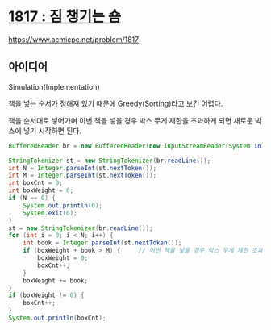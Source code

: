 # [1817 : 짐 챙기는 숌](https://www.acmicpc.net/problem/1817)
https://www.acmicpc.net/problem/1817

## 아이디어
Simulation(Implementation)

책을 넣는 순서가 정해져 있기 때문에 Greedy(Sorting)라고 보긴 어렵다.

책을 순서대로 넣어가며 이번 책을 넣을 경우 박스 무게 제한을 초과하게 되면 새로운 박스에 넣기 시작하면 된다.
```java
BufferedReader br = new BufferedReader(new InputStreamReader(System.in));

StringTokenizer st = new StringTokenizer(br.readLine());
int N = Integer.parseInt(st.nextToken());
int M = Integer.parseInt(st.nextToken());
int boxCnt = 0;
int boxWeight = 0;
if (N == 0) {
    System.out.println(0);
    System.exit(0);
}
st = new StringTokenizer(br.readLine());
for (int i = 0; i < N; i++) {
    int book = Integer.parseInt(st.nextToken());
    if (boxWeight + book > M) {     // 이번 책을 넣을 경우 박스 무게 제한 초과인지?
        boxWeight = 0;
        boxCnt++;
    }
    boxWeight += book;
}
if (boxWeight != 0) {
    boxCnt++;
}
System.out.println(boxCnt);
```